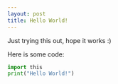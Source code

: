 ```yaml
---
layout: post
title: Hello World!
---
```

Just trying this out, hope it works :)

Here is some code:
```python
import this
print("Hello World!")
```
